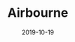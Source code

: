 ---
layout: post
title: Airbourne
date: 2019-10-19
categories: upcoming
location: La Cigale
image: airbourne2019.jpg
playlist: 111577883/artist/12Chz98pHFMPJEknJQMWvI/dark
---